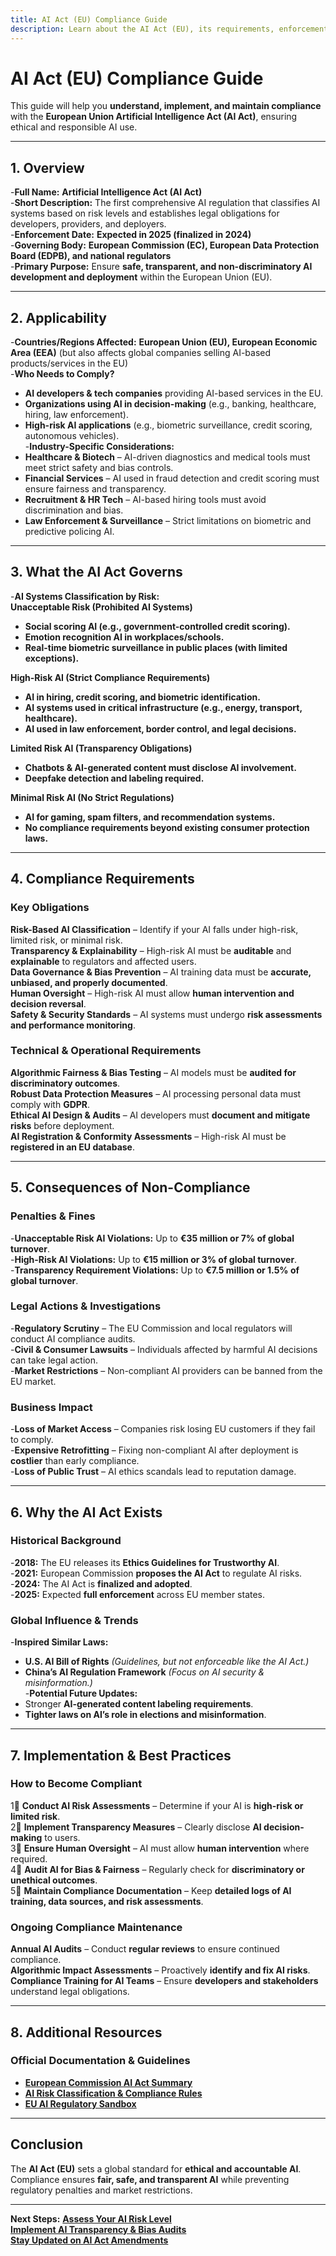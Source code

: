 ```yaml
---
title: AI Act (EU) Compliance Guide
description: Learn about the AI Act (EU), its requirements, enforcement, and best practices for responsible AI development and deployment.
---
```


# **AI Act (EU) Compliance Guide**
This guide will help you **understand, implement, and maintain compliance** with the **European Union Artificial Intelligence Act (AI Act)**, ensuring ethical and responsible AI use.

---

## **1. Overview**
-**Full Name:** **Artificial Intelligence Act (AI Act)**  
-**Short Description:** The first comprehensive AI regulation that classifies AI systems based on risk levels and establishes legal obligations for developers, providers, and deployers.  
-**Enforcement Date:** **Expected in 2025 (finalized in 2024)**  
-**Governing Body:** **European Commission (EC), European Data Protection Board (EDPB), and national regulators**  
-**Primary Purpose:** Ensure **safe, transparent, and non-discriminatory AI development and deployment** within the European Union (EU).  

---

## **2. Applicability**
-**Countries/Regions Affected:** **European Union (EU), European Economic Area (EEA)** (but also affects global companies selling AI-based products/services in the EU)  
-**Who Needs to Comply?**  
  - **AI developers & tech companies** providing AI-based services in the EU.  
  - **Organizations using AI in decision-making** (e.g., banking, healthcare, hiring, law enforcement).  
  - **High-risk AI applications** (e.g., biometric surveillance, credit scoring, autonomous vehicles).  
-**Industry-Specific Considerations:**  
  - **Healthcare & Biotech** – AI-driven diagnostics and medical tools must meet strict safety and bias controls.  
  - **Financial Services** – AI used in fraud detection and credit scoring must ensure fairness and transparency.  
  - **Recruitment & HR Tech** – AI-based hiring tools must avoid discrimination and bias.  
  - **Law Enforcement & Surveillance** – Strict limitations on biometric and predictive policing AI.  

---

## **3. What the AI Act Governs**
-**AI Systems Classification by Risk:**  
   **Unacceptable Risk (Prohibited AI Systems)**  
  - **Social scoring AI (e.g., government-controlled credit scoring).**  
  - **Emotion recognition AI in workplaces/schools.**  
  - **Real-time biometric surveillance in public places (with limited exceptions).**  

   **High-Risk AI (Strict Compliance Requirements)**  
  - **AI in hiring, credit scoring, and biometric identification.**  
  - **AI systems used in critical infrastructure (e.g., energy, transport, healthcare).**  
  - **AI used in law enforcement, border control, and legal decisions.**  

   **Limited Risk AI (Transparency Obligations)**  
  - **Chatbots & AI-generated content must disclose AI involvement.**  
  - **Deepfake detection and labeling required.**  

   **Minimal Risk AI (No Strict Regulations)**  
  - **AI for gaming, spam filters, and recommendation systems.**  
  - **No compliance requirements beyond existing consumer protection laws.**  

---

## **4. Compliance Requirements**
### **Key Obligations**
 **Risk-Based AI Classification** – Identify if your AI falls under high-risk, limited risk, or minimal risk.  
 **Transparency & Explainability** – High-risk AI must be **auditable** and **explainable** to regulators and affected users.  
 **Data Governance & Bias Prevention** – AI training data must be **accurate, unbiased, and properly documented**.  
 **Human Oversight** – High-risk AI must allow **human intervention and decision reversal**.  
 **Safety & Security Standards** – AI systems must undergo **risk assessments and performance monitoring**.  

### **Technical & Operational Requirements**
 **Algorithmic Fairness & Bias Testing** – AI models must be **audited for discriminatory outcomes**.  
 **Robust Data Protection Measures** – AI processing personal data must comply with **GDPR**.  
 **Ethical AI Design & Audits** – AI developers must **document and mitigate risks** before deployment.  
 **AI Registration & Conformity Assessments** – High-risk AI must be **registered in an EU database**.  

---

## **5. Consequences of Non-Compliance**
### **Penalties & Fines**
-**Unacceptable Risk AI Violations:** Up to **€35 million or 7% of global turnover**.  
-**High-Risk AI Violations:** Up to **€15 million or 3% of global turnover**.  
-**Transparency Requirement Violations:** Up to **€7.5 million or 1.5% of global turnover**.  

### **Legal Actions & Investigations**
-**Regulatory Scrutiny** – The EU Commission and local regulators will conduct AI compliance audits.  
-**Civil & Consumer Lawsuits** – Individuals affected by harmful AI decisions can take legal action.  
-**Market Restrictions** – Non-compliant AI providers can be banned from the EU market.  

### **Business Impact**
-**Loss of Market Access** – Companies risk losing EU customers if they fail to comply.  
-**Expensive Retrofitting** – Fixing non-compliant AI after deployment is **costlier** than early compliance.  
-**Loss of Public Trust** – AI ethics scandals lead to reputation damage.  

---

## **6. Why the AI Act Exists**
### **Historical Background**
-**2018:** The EU releases its **Ethics Guidelines for Trustworthy AI**.  
-**2021:** European Commission **proposes the AI Act** to regulate AI risks.  
-**2024:** The AI Act is **finalized and adopted**.  
-**2025:** Expected **full enforcement** across EU member states.  

### **Global Influence & Trends**
-**Inspired Similar Laws:**  
  - **U.S. AI Bill of Rights** *(Guidelines, but not enforceable like the AI Act.)*  
  - **China’s AI Regulation Framework** *(Focus on AI security & misinformation.)*  
-**Potential Future Updates:**  
  - Stronger **AI-generated content labeling requirements**.  
  - **Tighter laws on AI’s role in elections and misinformation**.  

---

## **7. Implementation & Best Practices**
### **How to Become Compliant**
1⃣ **Conduct AI Risk Assessments** – Determine if your AI is **high-risk or limited risk**.  
2⃣ **Implement Transparency Measures** – Clearly disclose **AI decision-making** to users.  
3⃣ **Ensure Human Oversight** – AI must allow **human intervention** where required.  
4⃣ **Audit AI for Bias & Fairness** – Regularly check for **discriminatory or unethical outcomes**.  
5⃣ **Maintain Compliance Documentation** – Keep **detailed logs of AI training, data sources, and risk assessments**.  

### **Ongoing Compliance Maintenance**
 **Annual AI Audits** – Conduct **regular reviews** to ensure continued compliance.  
 **Algorithmic Impact Assessments** – Proactively **identify and fix AI risks**.  
 **Compliance Training for AI Teams** – Ensure **developers and stakeholders** understand legal obligations.  

---

## **8. Additional Resources**
### **Official Documentation & Guidelines**
- **[ European Commission AI Act Summary](https://ec.europa.eu/digital-strategy/)**  
- **[ AI Risk Classification & Compliance Rules](https://eur-lex.europa.eu/)**  
- **[ EU AI Regulatory Sandbox](https://digital-strategy.ec.europa.eu/)**  

---

## **Conclusion**
The **AI Act (EU)** sets a global standard for **ethical and accountable AI**. Compliance ensures **fair, safe, and transparent AI** while preventing regulatory penalties and market restrictions.

---

 **Next Steps:**
 **[Assess Your AI Risk Level](#)**  
 **[Implement AI Transparency & Bias Audits](#)**  
 **[Stay Updated on AI Act Amendments](#)**
